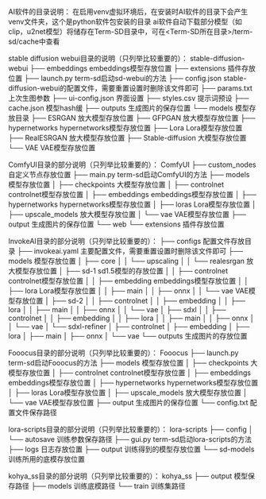 AI软件的目录说明：
在启用venv虚拟环境后，在安装时AI软件的目录下会产生venv文件夹，这个是python软件包安装的目录
ai软件自动下载部分模型（如clip，u2net模型）将储存在Term-SD目录中，可在<Term-SD所在目录>/term-sd/cache中查看


stable diffusion webui目录的说明（只列举比较重要的）：
stable-diffusion-webui
├── embeddings   embeddings模型存放位置
├── extensions   插件存放位置
├── launch.py    term-sd启动sd-webui的方法
├── config.json  stable-diffusion-webui的配置文件，需要重置设置时删除该文件即可
├── params.txt      上次生图参数
├── ui-config.json  界面设置
├── styles.csv       提示词预设
├── cache.json      模型hash缓
├── outputs   生成图片的保存位置
└── models    模型存放目录
    ├── ESRGAN    放大模型存放位置
    ├── GFPGAN    放大模型存放位置
    ├── hypernetworks    hypernetworks模型存放位置
    ├── Lora    Lora模型存放位置
    ├── RealESRGAN    放大模型存放位置
    ├── Stable-diffusion    大模型存放位置
    └── VAE    VAE模型存放位置


ComfyUI目录的部分说明（只列举比较重要的）：
ComfyUI
├── custom_nodes   自定义节点存放位置
├── main.py        term-sd启动ComfyUI的方法
├── models         模型存放位置
│   ├── checkpoints    大模型存放位置
│   ├── controlnet   controlnet模型存放位置
│   ├── embeddings   embeddings模型存放位置
│   ├── hypernetworks   hypernetworks模型存放位置
│   ├── loras   Lora模型存放位置
│   ├── upscale_models   放大模型存放位置
│   └── vae   VAE模型存放位置
├── output   生成图片的保存位置
└── web
    └── extensions   插件存放位置


InvokeAI目录的部分说明（只列举比较重要的）：
├── configs   配置文件存放目录
├── invokeai.yaml   主要配置文件，需要重置设置时删除该文件即可
├── models   模型存放位置
│   ├── core
│   │   └── upscaling
│   │       └── realesrgan   放大模型存放位置
│   ├── sd-1   sd1.5模型的存放位置
│   │   ├── controlnet   controlnet模型存放位置
│   │   ├── embedding   embeddings模型存放位置
│   │   ├── lora   Lora模型存放位置
│   │   ├── main
│   │   ├── onnx
│   │   └── vae   VAE模型存放位置
│   ├── sd-2
│   │   ├── controlnet
│   │   ├── embedding
│   │   ├── lora
│   │   ├── main
│   │   ├── onnx
│   │   └── vae
│   ├── sdxl
│   │   ├── controlnet
│   │   ├── embedding
│   │   ├── lora
│   │   ├── main
│   │   ├── onnx
│   │   └── vae
│   └── sdxl-refiner
│       ├── controlnet
│       ├── embedding
│       ├── lora
│       ├── main
│       ├── onnx
│       └── vae
└── outputs   生成图片的存放位置


Fooocus目录的部分说明（只列举比较重要的）：
Fooocus
├── launch.py        term-sd启动Fooocus的方法
├── models         模型存放位置
│   ├── checkpoints    大模型存放位置
│   ├── controlnet   controlnet模型存放位置
│   ├── embeddings   embeddings模型存放位置
│   ├── hypernetworks   hypernetworks模型存放位置
│   ├── loras   Lora模型存放位置
│   ├── upscale_models   放大模型存放位置
│   └── vae   VAE模型存放位置
├── output   生成图片的保存位置
└── config.txt 配置文件保存路径

lora-scripts目录的部分说明（只列举比较重要的）：
lora-scripts
├── config
│   └── autosave    训练参数保存路径
├── gui.py   term-sd启动lora-scripts的方法
├── logs   日志存放位置
├── output   训练得到的模型存放位置
└── sd-models   训练所用的底模存放位置

kohya_ss目录的部分说明（只列举比较重要的）：
kohya_ss
├── output          模型保存路径
├── models          训练底模路径
└── train           训练集路径